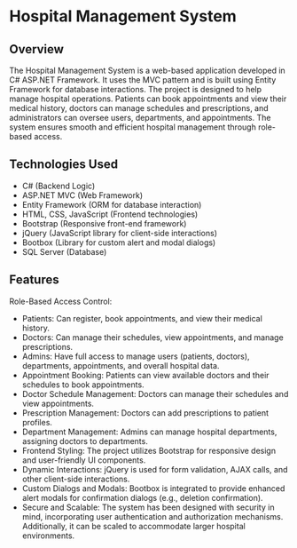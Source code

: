 # Hospital Management System
## Overview
The Hospital Management System is a web-based application developed in C# ASP.NET Framework. It uses the MVC pattern and is built using Entity Framework for database interactions.
The project is designed to help manage hospital operations. Patients can book appointments and view their medical history, doctors can manage schedules and prescriptions, and administrators can oversee users, departments, and appointments. The system ensures smooth and efficient hospital management through role-based access.

## Technologies Used
- C# (Backend Logic)
- ASP.NET MVC (Web Framework)
- Entity Framework (ORM for database interaction)
- HTML, CSS, JavaScript (Frontend technologies)
- Bootstrap (Responsive front-end framework)
- jQuery (JavaScript library for client-side interactions)
- Bootbox (Library for custom alert and modal dialogs)
- SQL Server (Database)
  
## Features
Role-Based Access Control:
- Patients: Can register, book appointments, and view their medical history.
- Doctors: Can manage their schedules, view appointments, and manage prescriptions.
- Admins: Have full access to manage users (patients, doctors), departments, appointments, and overall hospital data.
- Appointment Booking: Patients can view available doctors and their schedules to book appointments.
- Doctor Schedule Management: Doctors can manage their schedules and view appointments.
- Prescription Management: Doctors can add prescriptions to patient profiles.
- Department Management: Admins can manage hospital departments, assigning doctors to departments.
- Frontend Styling: The project utilizes Bootstrap for responsive design and user-friendly UI components.
- Dynamic Interactions: jQuery is used for form validation, AJAX calls, and other client-side interactions.
- Custom Dialogs and Modals: Bootbox is integrated to provide enhanced alert modals for confirmation dialogs (e.g., deletion confirmation).
- Secure and Scalable: The system has been designed with security in mind, incorporating user authentication and authorization mechanisms. Additionally, it can be scaled to accommodate larger hospital environments.
  


